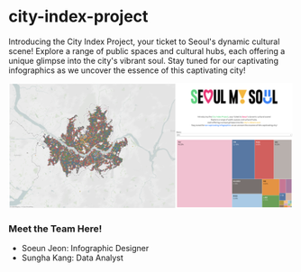 # city-index-project
Introducing the City Index Project, your ticket to Seoul's dynamic cultural scene! Explore a range of public spaces and cultural hubs, each offering a unique glimpse into the city's vibrant soul. Stay tuned for our captivating infographics as we uncover the essence of this captivating city!

<p align="center">
  <img src="dataviz.png" width="900" title="sneakpeek">
</p>

### Meet the Team Here!
- Soeun Jeon: Infographic Designer
- Sungha Kang: Data Analyst
